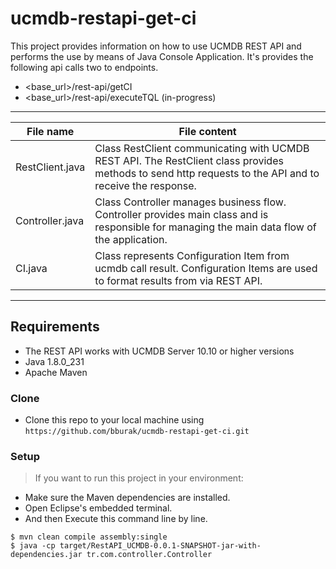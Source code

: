 # ucmdb-restapi-get-ci
This project provides information on how to use UCMDB REST API and performs the use by means of Java Console Application. It's provides the following api calls two to endpoints.
* <base_url>/rest-api/getCI
* <base_url>/rest-api/executeTQL (in-progress)

---

   File name | File content
----------------|----------------------
RestClient.java| Class RestClient communicating with UCMDB REST API. The RestClient class provides methods to send http requests to the API and to receive the response.
Controller.java  | Class Controller manages business flow. Controller provides main class and is responsible for managing the main data flow of the application. 
CI.java  | Class represents Configuration Item from ucmdb call result. Configuration Items are used to format results from  via REST API.

----

## Requirements

* The REST API works with UCMDB Server 10.10 or higher versions 
* Java 1.8.0_231
* Apache Maven

### Clone

- Clone this repo to your local machine using `https://github.com/bburak/ucmdb-restapi-get-ci.git`

### Setup

> If you want to run this project in your environment:

- Make sure the Maven dependencies are installed.
- Open Eclipse's embedded terminal.
- And then Execute this command line by line.

```shell
$ mvn clean compile assembly:single
$ java -cp target/RestAPI_UCMDB-0.0.1-SNAPSHOT-jar-with-dependencies.jar tr.com.controller.Controller
```
